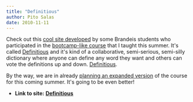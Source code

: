 ```yaml
---
title: "Definitious"
author: Pito Salas
date: 2010-11-11
---
```


Check out this [cool site developed](<http://definitious.com>) by some
Brandeis students who participated in the [bootcamp-like
course](<http://www.brandeis.edu/jbs/r2010programs/websservices/index.html>)
that I taught this summer. It's called [Definitious](<http://definitious.com>)
and it's kind of a collaborative, semi-serious, semi-silly dictionary where
anyone can define any word they want and others can vote the definitions up
and down. [Definitious](<http://definitious.com>).

By the way, we are in already [planning an expanded
version](<http://www.brandeis.edu/jbs/r2011programs/mobileapps/index.html>) of
the course for this coming summer. It's going to be even better!


* **Link to site:** **[Definitious](None)**
